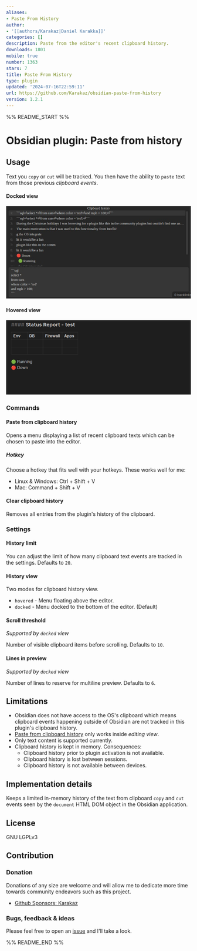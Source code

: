 ```yaml
---
aliases:
- Paste From History
author:
- '[[authors/Karakaz|Daniel Karakka]]'
categories: []
description: Paste from the editor's recent clipboard history.
downloads: 1801
mobile: true
number: 1363
stars: 7
title: Paste From History
type: plugin
updated: '2024-07-16T22:59:11'
url: https://github.com/Karakaz/obsidian-paste-from-history
version: 1.2.1
---
```


%% README_START %%

# Obsidian plugin: Paste from history

## Usage

Text you `copy` or `cut` will be tracked. You then have the ability to `paste` text from those previous _clipboard events_.

#### Docked view
![Docked view](https://raw.githubusercontent.com/Karakaz/obsidian-paste-from-history/HEAD/example-docked-v1-2-0.jpg)

#### Hovered view
![Demo](https://raw.githubusercontent.com/Karakaz/obsidian-paste-from-history/HEAD/demo-v1-0-0.gif)

### Commands

#### Paste from clipboard history

Opens a menu displaying a list of recent clipboard texts which can be chosen to paste into the editor.

##### Hotkey

Choose a hotkey that fits well with your hotkeys. These works well for me:

-   Linux & Windows: Ctrl + Shift + V
-   Mac: Command + Shift + V

#### Clear clipboard history

Removes all entries from the plugin's history of the clipboard.

### Settings

#### History limit

You can adjust the limit of how many clipboard text events are tracked in the settings. Defaults to `20`.

#### History view

Two modes for clipboard history view.

- `hovered` - Menu floating above the editor.
- `docked` - Menu docked to the bottom of the editor. (Default)

#### Scroll threshold

_Supported by `docked` view_

Number of visible clipboard items before scrolling. Defaults to `10`.

#### Lines in preview

_Supported by `docked` view_

Number of lines to reserve for multiline preview. Defaults to `6`.

## Limitations

-   Obsidian does not have access to the OS's clipboard which means clipboard events happening outside of Obsidian are not tracked in this plugin's clipboard history.
-   [Paste from clipboard history](#paste-from-clipboard-history) only works inside _editing view_.
-   Only text content is supported currently.
-   Clipboard history is kept in memory. Consequences:
    -   Clipboard history prior to plugin activation is not available.
    -   Clipboard history is lost between sessions.
    -   Clipboard history is not available between devices.

## Implementation details

Keeps a limited in-memory history of the text from clipboard `copy` and `cut` events seen by the `document` HTML DOM object in the Obsidian application.

## License

GNU LGPLv3

## Contribution

### Donation

Donations of any size are welcome and will allow me to dedicate more time towards community endeavors such as this project.

-   [Github Sponsors: Karakaz](https://github.com/sponsors/Karakaz)

### Bugs, feedback & ideas

Please feel free to open an [issue](https://github.com/Karakaz/obsidian-paste-from-history/issues) and I'll take a look.


%% README_END %%